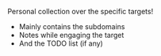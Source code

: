 Personal collection over the specific targets!

- Mainly contains the subdomains
- Notes while engaging the target
- And the TODO list (if any)

